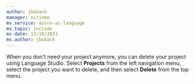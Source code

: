 ```yaml
---
author: jboback
manager: nitinme
ms.service: azure-ai-language
ms.topic: include
ms.date: 12/19/2023
ms.author: jboback
---
```


 When you don't need your project anymore, you can delete your project using Language Studio. Select **Projects** from the left navigation menu, select the project you want to delete, and then select **Delete** from the top menu.
